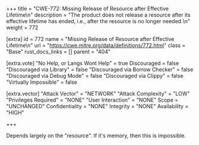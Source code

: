 +++
title = "CWE-772: Missing Release of Resource after Effective Lifetime\n"
description = "The product does not release a resource after its effective lifetime has ended, i.e., after the resource is no longer needed.\n"
weight = 772

[extra]
id = 772
name = "Missing Release of Resource after Effective Lifetime\n"
url = "https://cwe.mitre.org/data/definitions/772.html"
class = "Base"
rust_docs_links = []
parent = "404"

[extra.vote]
"No Help, or Langs Wont Help" = true
Discouraged = false
"Discouraged via Library" = false
"Discouraged via Borrow Checker" = false
"Discouraged via Debug Mode" = false
"Discouraged via Clippy" = false
"Virtually Impossible" = false

[extra.vector]
"Attack Vector" = "NETWORK"
"Attack Complexity" = "LOW"
"Privileges Required" = "NONE"
"User Interaction" = "NONE"
Scope = "UNCHANGED"
Confidentiality = "NONE"
Integrity = "NONE"
Availability = "HIGH"

+++

Depends largely on the "resource". If it's memory, then this is impossible.